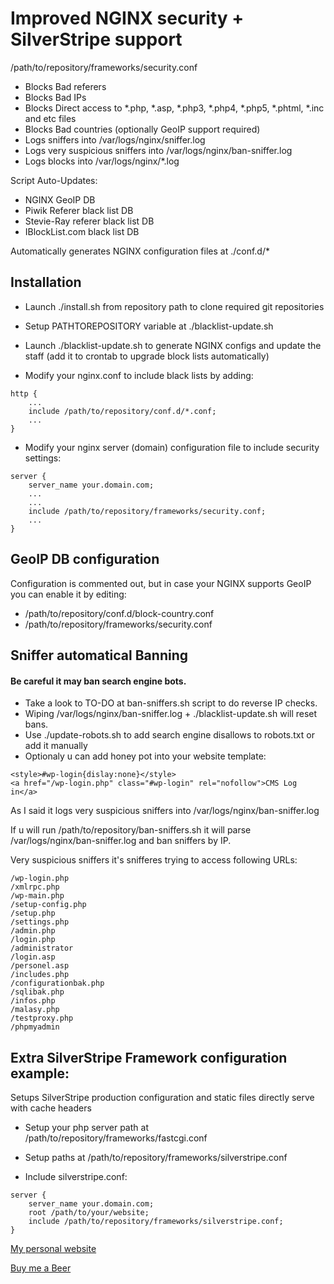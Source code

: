 # Improved NGINX security + SilverStripe support
/path/to/repository/frameworks/security.conf
+ Blocks Bad referers
+ Blocks Bad IPs
+ Blocks Direct access to *.php, *.asp, *.php3, *.php4, *.php5, *.phtml, *.inc and etc files
+ Blocks Bad countries (optionally GeoIP support required)
+ Logs sniffers into /var/logs/nginx/sniffer.log
+ Logs very suspicious sniffers into /var/logs/nginx/ban-sniffer.log
+ Logs blocks into /var/logs/nginx/*.log



Script Auto-Updates:
+ NGINX GeoIP DB
+ Piwik Referer black list DB
+ Stevie-Ray referer black list DB
+ IBlockList.com black list DB

Automatically generates NGINX configuration files at ./conf.d/*

## Installation
+ Launch ./install.sh from repository path to clone required git repositories
+ Setup PATHTOREPOSITORY variable at ./blacklist-update.sh
+ Launch ./blacklist-update.sh to generate NGINX configs and update the staff (add it to crontab to upgrade block lists automatically)

+ Modify your nginx.conf to include black lists by adding:
```
http {
    ...
    include /path/to/repository/conf.d/*.conf;
    ...
}
```

+ Modify your nginx server (domain) configuration file to include security settings:
```
server {
    server_name your.domain.com;
    ...
    ...
    include /path/to/repository/frameworks/security.conf;
    ...
}
```

## GeoIP DB configuration
Configuration is commented out, but in case your NGINX supports GeoIP you can enable it by editing:
+ /path/to/repository/conf.d/block-country.conf
+ /path/to/repository/frameworks/security.conf

## Sniffer automatical Banning
#### Be careful it may ban search engine bots.
+ Take a look to TO-DO at ban-sniffers.sh script to do reverse IP checks.
+ Wiping /var/logs/nginx/ban-sniffer.log + ./blacklist-update.sh will reset bans.
+ Use ./update-robots.sh to add search engine disallows to robots.txt or add it manually
+ Optionaly u can add honey pot into your website template:
```
<style>#wp-login{dislay:none}</style>
<a href="/wp-login.php" class="#wp-login" rel="nofollow">CMS Log in</a>
```

As I said it logs very suspicious sniffers into /var/logs/nginx/ban-sniffer.log

If u will run /path/to/repository/ban-sniffers.sh it will parse /var/logs/nginx/ban-sniffer.log and ban sniffers by IP.

Very suspicious sniffers it's snifferes trying to access following URLs:
```
/wp-login.php
/xmlrpc.php
/wp-main.php
/setup-config.php
/setup.php
/settings.php
/admin.php
/login.php
/administrator
/login.asp
/personel.asp
/includes.php
/configurationbak.php
/sqlibak.php
/infos.php
/malasy.php
/testproxy.php
/phpmyadmin
```

## Extra SilverStripe Framework configuration example:

Setups SilverStripe production configuration and static files directly serve with cache headers

+ Setup your php server path at /path/to/repository/frameworks/fastcgi.conf
+ Setup paths at /path/to/repository/frameworks/silverstripe.conf

+ Include silverstripe.conf:
```
server {
    server_name your.domain.com;
    root /path/to/your/website;
    include /path/to/repository/frameworks/silverstripe.conf;
}
```

[My personal website](https://twma.pro)

[Buy me a Beer](https://www.paypal.me/tonytwma)
